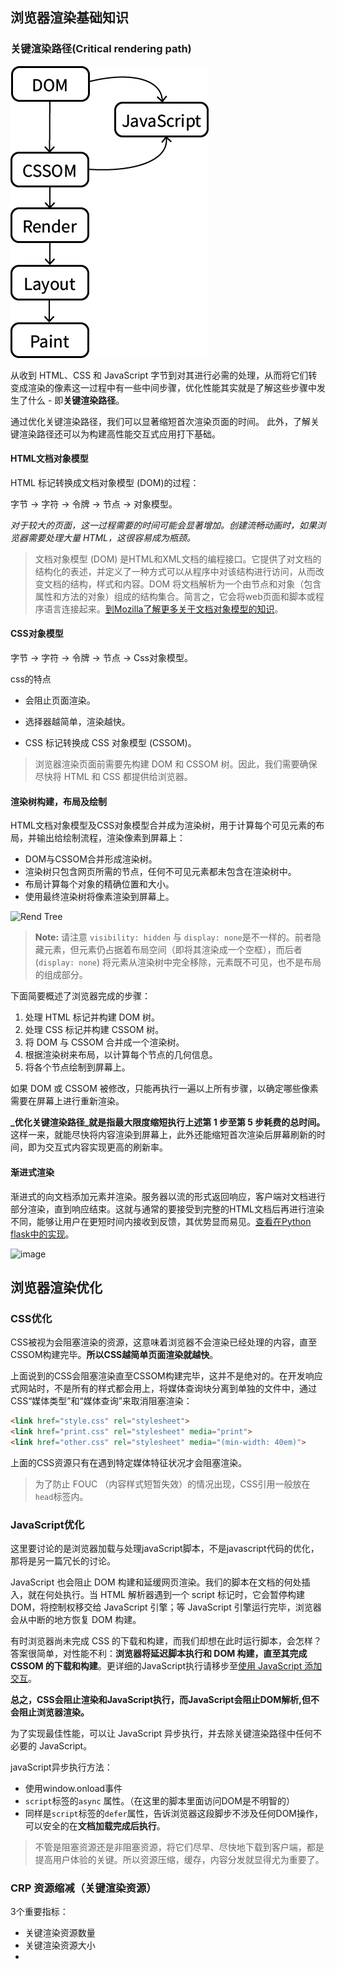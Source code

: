 ## 浏览器渲染基础知识

### 关键渲染路径(Critical rendering path)

![Critical Rendering Path](https://raw.githubusercontent.com/suxin1/blog/master/assets/front_end/crp.png)

从收到 HTML、CSS 和 JavaScript 字节到对其进行必需的处理，从而将它们转变成渲染的像素这一过程中有一些中间步骤，优化性能其实就是了解这些步骤中发生了什么 - 即**关键渲染路径**。

通过优化关键渲染路径，我们可以显著缩短首次渲染页面的时间。 此外，了解关键渲染路径还可以为构建高性能交互式应用打下基础。

#### HTML文档对象模型

HTML 标记转换成文档对象模型 (DOM)的过程：

字节 → 字符 → 令牌 → 节点 → 对象模型。

*对于较大的页面，这一过程需要的时间可能会显著增加。创建流畅动画时，如果浏览器需要处理大量 HTML，这很容易成为瓶颈。*
> 文档对象模型 (DOM) 是HTML和XML文档的编程接口。它提供了对文档的结构化的表述，并定义了一种方式可以从程序中对该结构进行访问，从而改变文档的结构，样式和内容。DOM 将文档解析为一个由节点和对象（包含属性和方法的对象）组成的结构集合。简言之，它会将web页面和脚本或程序语言连接起来。[到Mozilla了解更多关于文档对象模型的知识](https://developer.mozilla.org/zh-CN/docs/Web/API/Document_Object_Model/Introduction#DOM_and_JavaScript)。

#### CSS对象模型

字节 → 字符 → 令牌 → 节点 → Css对象模型。

css的特点

* 会阻止页面渲染。

* 选择器越简单，渲染越快。
* CSS 标记转换成 CSS 对象模型 (CSSOM)。

> 浏览器渲染页面前需要先构建 DOM 和 CSSOM 树。因此，我们需要确保尽快将 HTML 和 CSS 都提供给浏览器。

#### 渲染树构建，布局及绘制

HTML文档对象模型及CSS对象模型合并成为渲染树，用于计算每个可见元素的布局，并输出给绘制流程，渲染像素到屏幕上：

* DOM与CSSOM合并形成渲染树。
* 渲染树只包含网页所需的节点，任何不可见元素都未包含在渲染树中。
* 布局计算每个对象的精确位置和大小。
* 使用最终渲染树将像素渲染到屏幕上。

![Rend Tree](https://developers.google.com/web/fundamentals/performance/critical-rendering-path/images/render-tree-construction.png)

> **Note:** 请注意 `visibility: hidden` 与 `display: none`是不一样的。前者隐藏元素，但元素仍占据着布局空间（即将其渲染成一个空框），而后者 (`display: none`) 将元素从渲染树中完全移除，元素既不可见，也不是布局的组成部分。

下面简要概述了浏览器完成的步骤：

1. 处理 HTML 标记并构建 DOM 树。
2. 处理 CSS 标记并构建 CSSOM 树。
3. 将 DOM 与 CSSOM 合并成一个渲染树。
4. 根据渲染树来布局，以计算每个节点的几何信息。
5. 将各个节点绘制到屏幕上。

如果 DOM 或 CSSOM 被修改，只能再执行一遍以上所有步骤，以确定哪些像素需要在屏幕上进行重新渲染。

**_优化关键渲染路径_就是指最大限度缩短执行上述第 1 步至第 5 步耗费的总时间。** 这样一来，就能尽快将内容渲染到屏幕上，此外还能缩短首次渲染后屏幕刷新的时间，即为交互式内容实现更高的刷新率。

#### 渐进式渲染

渐进式的向文档添加元素并渲染。服务器以流的形式返回响应，客户端对文档进行部分渲染，直到响应结束。这就与通常的要接受到完整的HTML文档后再进行渲染不同，能够让用户在更短时间内接收到反馈，其优势显而易见。[查看在Python flask中的实现](http://flask.pocoo.org/docs/1.0/patterns/streaming/#streaming-from-templates)。

![image](https://developers.google.com/web/fundamentals/performance/critical-rendering-path/images/progressive-rendering.png)

## 浏览器渲染优化

### CSS优化

CSS被视为会阻塞渲染的资源，这意味着浏览器不会渲染已经处理的内容，直至CSSOM构建完毕。**所以CSS越简单页面渲染就越快**。

上面说到的CSS会阻塞渲染直至CSSOM构建完毕，这并不是绝对的。在开发响应式网站时，不是所有的样式都会用上，将媒体查询块分离到单独的文件中，通过 CSS“媒体类型”和“媒体查询”来取消阻塞渲染：

```html
<link href="style.css" rel="stylesheet">
<link href="print.css" rel="stylesheet" media="print">
<link href="other.css" rel="stylesheet" media="(min-width: 40em)">
```

上面的CSS资源只有在遇到特定媒体特征状况才会阻塞渲染。

> 为了防止 FOUC （内容样式短暂失效）的情况出现，CSS引用一般放在`head`标签内。

### JavaScript优化

这里要讨论的是浏览器加载与处理javaScript脚本，不是javascript代码的优化，那将是另一篇冗长的讨论。

JavaScript 也会阻止 DOM 构建和延缓网页渲染。我们的脚本在文档的何处插入，就在何处执行。当 HTML 解析器遇到一个 script 标记时，它会暂停构建 DOM，将控制权移交给 JavaScript 引擎；等 JavaScript 引擎运行完毕，浏览器会从中断的地方恢复 DOM 构建。 

有时浏览器尚未完成 CSS 的下载和构建，而我们却想在此时运行脚本，会怎样？答案很简单，对性能不利：**浏览器将延迟脚本执行和 DOM 构建，直至其完成 CSSOM 的下载和构建**。更详细的JavaScript执行请移步至[使用 JavaScript 添加交互](https://developers.google.com/web/fundamentals/performance/critical-rendering-path/adding-interactivity-with-javascript#parser-blocking-vs-asynchronous-javascript)。

**总之，CSS会阻止渲染和JavaScript执行，而JavaScript会阻止DOM解析,但不会阻止浏览器渲染。**

为了实现最佳性能，可以让 JavaScript 异步执行，并去除关键渲染路径中任何不必要的 JavaScript。

javaScript异步执行方法：

* 使用window.onload事件
* `script`标签的`async` 属性。（在这里的脚本里面访问DOM是不明智的）
* 同样是`script`标签的`defer`属性，告诉浏览器这段脚步不涉及任何DOM操作，可以安全的在**文档加载完成后执行**。





> 不管是阻塞资源还是非阻塞资源，将它们尽早、尽快地下载到客户端，都是提高用户体验的关键。所以资源压缩，缓存，内容分发就显得尤为重要了。

### CRP 资源缩减（关键渲染资源）

3个重要指标：

* 关键渲染资源数量
* 关键渲染资源大小
* 





